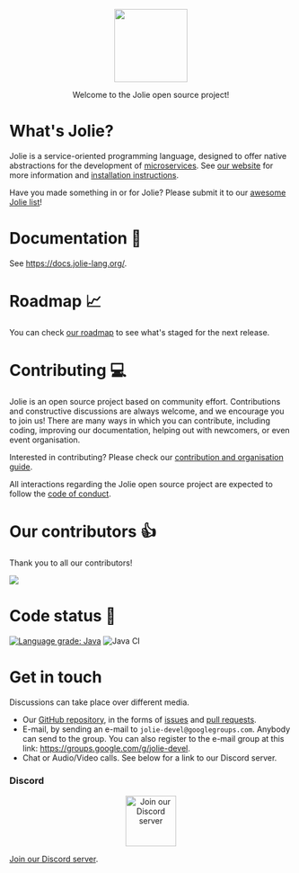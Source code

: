 <p align="center">
	<img src="https://www.jolie-lang.org/imgs/jolie_logo.png" height="130" />
</p>

<p align="center">
	Welcome to the Jolie open source project!
</p>

# What's Jolie?

Jolie is a service-oriented programming language, designed to offer native abstractions for the development of [microservices](https://en.wikipedia.org/wiki/Microservices). See [our website](https://www.jolie-lang.org/) for more information and [installation instructions](https://jolie-lang.org/downloads.html).

Have you made something in or for Jolie? Please submit it to our [awesome Jolie list](https://github.com/jolie/awesome-jolie)!

# Documentation :notebook_with_decorative_cover:

See <https://docs.jolie-lang.org/>.

# Roadmap :chart_with_upwards_trend:

You can check [our roadmap](https://github.com/orgs/jolie/projects/1) to see what's staged for the next release.

# Contributing :computer:

Jolie is an open source project based on community effort. Contributions and constructive discussions are always welcome, and we encourage you to join us! There are many ways in which you can contribute, including coding, improving our documentation, helping out with newcomers, or even event organisation.

Interested in contributing? Please check our [contribution and organisation guide](CONTRIBUTING.md).

All interactions regarding the Jolie open source project are expected to follow the [code of conduct](CODE_OF_CONDUCT.md).

# Our contributors :+1:

Thank you to all our contributors!

<a href="https://github.com/jolie/jolie/graphs/contributors">
	<img src="https://contributors-img.web.app/image?repo=jolie/jolie" />
</a>

# Code status :monocle_face:

[![Language grade: Java](https://img.shields.io/lgtm/grade/java/g/jolie/jolie.svg?logo=lgtm&logoWidth=18)](https://lgtm.com/projects/g/jolie/jolie/context:java) ![Java CI](https://github.com/jolie/jolie/workflows/Java%20CI/badge.svg)

# Get in touch

Discussions can take place over different media.

- Our [GitHub repository](https://github.com/jolie/jolie), in the forms of [issues](https://github.com/jolie/jolie/issues) and [pull requests](https://github.com/jolie/jolie/pulls).
- E-mail, by sending an e-mail to `jolie-devel@googlegroups.com`. Anybody can send to the group. You can also register to the e-mail group at this link: https://groups.google.com/g/jolie-devel.
- Chat or Audio/Video calls. See below for a link to our Discord server.

### Discord
<p align="center">
	<a href="https://discord.gg/yQRTMNX"><img src="https://www.jolie-lang.org/imgs/discord_logo.png" height="90" alt="Join our Discord server"/></a>
</p>

[Join our Discord server](https://discord.gg/yQRTMNX).
